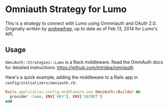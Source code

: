 # Omniauth Strategy for Lumo
This is a strategy to connect with Lumo using Ommniauth and OAuth 2.0. Originally written by [andrewfree](https://github.com/andrewfree), up to date as of Feb 13, 2014 for Lumo's API.

## Usage

`OmniAuth::Strategies::Lumo` is a Rack middleware. Read the OmniAuth docs for detailed instructions: https://github.com/intridea/omniauth

Here's a quick example, adding the middleware to a Rails app in `config/initializers/omniauth.rb`:

```ruby
Rails.application.config.middleware.use OmniAuth::Builder do
  provider :lumo, ENV['KEY'], ENV['SECRET']
end
```